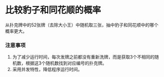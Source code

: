 # 比较豹子和同花顺的概率

从扑克牌中的52张牌（去除大小王）中随机取三张，抽中豹子和同花顺中的哪个概率更大。

### 注意事项

1. 为了减少运行时间，每次发牌之前都没有重新洗牌，而是获取3个不相同的随机数，根据这3个随机数找到对应编号的扑克牌。
2. 采用并发特性，降低程序运行时间。
